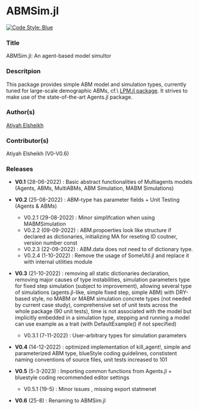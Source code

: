 # ABMSim.jl

[![Code Style: Blue](https://img.shields.io/badge/code%20style-blue-4495d1.svg)](https://github.com/invenia/BlueStyle)

### Title 

ABMSim.jl: An agent-based model simultor 

### Descritpion 

This package provides simple ABM model and simulation types, currently tuned for large-scale demographic ABMs, cf.\ [LPM.jl package](https://github.com/MRC-CSO-SPHSU/LPM.jl). It strives to make use of the state-of-the-art Agents.jl package. 

### Author(s) 
[Atiyah Elsheikh](https://www.gla.ac.uk/schools/healthwellbeing/staff/atiyahelsheikh/)

### Contributor(s)  
Atiyah Elsheikh (V0-V0.6)  

### Releases

- **V0.1** (28-06-2022) : Basic abstract functionalities of Multiagents models (Agents, ABMs, MultiABMs, ABM Simulation, MABM Simulations)
- **V0.2** (25-08-2022) : ABM-type has parameter fields + Unit Testing (Agents & ABMs)

   - V0.2.1   (29-08-2022) : Minor simplifcation when using MABMSimulation
   - V0.2.2   (09-09-2022) : ABM.propoerties look like structure if declared as dictionaries, initializing MA for reseting ID coutner, version number const
   - V0.2.3   (22-09-2022) : ABM.data does not need to of dictionary type. 
   - V0.2.4   (1-10-2022)  : Remove the usage of SomeUtil.jl and replace it with internal utilities module
  
- **V0.3** (21-10-2022) :  removing all static dictionaries declaration, removing major causes of type instabilities, simulation parameters type for fixed step simulation (subject to improvement), allowing several type of simulations  (agents.jl-like, simple fixed step, simple ABM) with DRY-based style, no MABM or MABM simulation concrete types (not needed by current case study), comprehensive set of unit tests across the whole package (90 unit tests), time is not associated with the model but implicitly embedded in a simulation type, stepping and running a model can use example as a trait (with DefaultExample() if not specified) 

   - V0.3.1   (7-11-2022)  : User-arbitrary types for simulation parameters 
   
 - **V0.4**   (14-12-2022) : optimized implementation of kill_agent!, simple and parameterized ABM type, blueStyle coding guidelines, constistent naming conventions of source files, unit tests increased to 101
 - **V0.5**   (5-3-2023)   : Importing common functions from Agents.jl + bluestyle coding recommended editor settings 

   - V0.5.1   (19-5)       : Minor issues , missing export statmenet
      
 - **V0.6**   (25-8)       : Renaming to ABMSim.jl  
